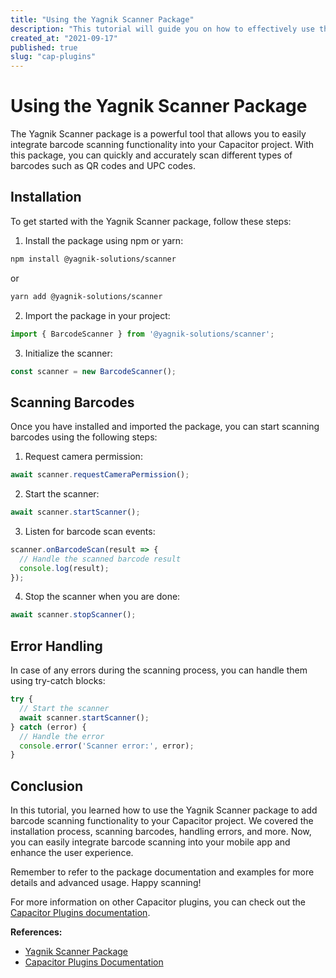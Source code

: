 ```yaml
---
title: "Using the Yagnik Scanner Package"
description: "This tutorial will guide you on how to effectively use the Yagnik Scanner package in your project."
created_at: "2021-09-17"
published: true
slug: "cap-plugins"
---
```


# Using the Yagnik Scanner Package
The Yagnik Scanner package is a powerful tool that allows you to easily integrate barcode scanning functionality into your Capacitor project. With this package, you can quickly and accurately scan different types of barcodes such as QR codes and UPC codes.

## Installation
To get started with the Yagnik Scanner package, follow these steps:

1. Install the package using npm or yarn:

```bash
npm install @yagnik-solutions/scanner
```
or
```bash
yarn add @yagnik-solutions/scanner
```

2. Import the package in your project:

```javascript
import { BarcodeScanner } from '@yagnik-solutions/scanner';
```

3. Initialize the scanner:

```javascript
const scanner = new BarcodeScanner();
```

## Scanning Barcodes
Once you have installed and imported the package, you can start scanning barcodes using the following steps:

1. Request camera permission:

```javascript
await scanner.requestCameraPermission();
```

2. Start the scanner:

```javascript
await scanner.startScanner();
```

3. Listen for barcode scan events:

```javascript
scanner.onBarcodeScan(result => {
  // Handle the scanned barcode result
  console.log(result);
});
```

4. Stop the scanner when you are done:

```javascript
await scanner.stopScanner();
```

## Error Handling
In case of any errors during the scanning process, you can handle them using try-catch blocks:

```javascript
try {
  // Start the scanner
  await scanner.startScanner();
} catch (error) {
  // Handle the error
  console.error('Scanner error:', error);
}
```

## Conclusion
In this tutorial, you learned how to use the Yagnik Scanner package to add barcode scanning functionality to your Capacitor project. We covered the installation process, scanning barcodes, handling errors, and more. Now, you can easily integrate barcode scanning into your mobile app and enhance the user experience.

Remember to refer to the package documentation and examples for more details and advanced usage. Happy scanning!

For more information on other Capacitor plugins, you can check out the [Capacitor Plugins documentation](https://capacitorjs.com/docs/plugins).

**References:**

- [Yagnik Scanner Package](https://www.npmjs.com/package/@yagnik-solutions/scanner)
- [Capacitor Plugins Documentation](https://capacitorjs.com/docs/plugins)